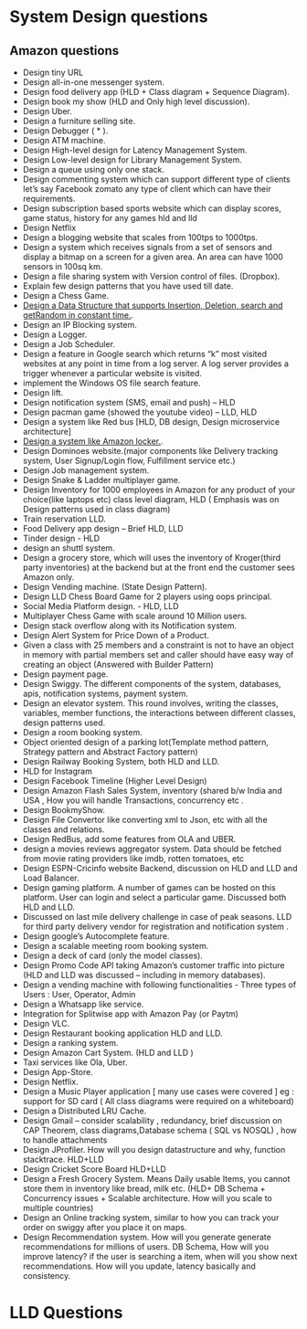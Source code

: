 # System Design questions
## Amazon questions
- Design tiny URL
- Design all-in-one messenger system.
- Design food delivery app (HLD + Class diagram + Sequence Diagram).
- Design book my show (HLD and Only high level discussion).
- Design Uber.
- Design a furniture selling site.
- Design Debugger ( * ).
- Design ATM machine.
- Design High-level design for Latency Management System.
- Design Low-level design for Library Management System.
- Design a queue using only one stack.
- Design commenting system which can support different type of clients let’s say Facebook zomato any type of client which can have their requirements.
- Design subscription based sports website which can display scores, game status, history for any games hld and lld
- Design Netflix
- Design  a blogging website that scales from 100tps to 1000tps.
- Design a system which receives signals from a set of sensors and display a bitmap on a screen for a given area. An area can have 1000 sensors in 100sq km. 
- Design a file sharing system with Version control of files. (Dropbox).
- Explain few design patterns that you have used till date.
- Design a Chess Game. 
- [Design a Data Structure that supports Insertion, Deletion, search and getRandom in constant time.](https://www.geeksforgeeks.org/design-a-data-structure-that-supports-insert-delete-search-and-getrandom-in-constant-time/).
- Design an IP Blocking system.
- Design a Logger.
- Design a Job Scheduler.
- Design a feature in Google search which returns “k” most visited websites at any point in time from a log server. A log server provides a trigger whenever a     particular website is visited.
- implement the Windows OS file search feature.
- Design lift.
- Design notification system (SMS, email and push) – HLD
- Design pacman game (showed the youtube video) – LLD, HLD
- Design a system like Red bus [HLD, DB design, Design microservice architecture]
- [Design a system like Amazon locker.](https://leetcode.com/discuss/interview-question/233869/Design-Amazon-Locker-system).
- Design Dominoes website.(major components like Delivery tracking system, User Signup/Login flow, Fulfillment service etc.)
- Design Job management system.
- Design Snake & Ladder multiplayer game.
- Design Inventory for 1000 employees in Amazon for any product of your choice(like laptops etc)
  class level diagram, HLD ( Emphasis was on Design patterns used in class diagram) 
- Train reservation LLD.
- Food Delivery app design – Brief HLD, LLD
- Tinder design - HLD
- design an shuttl system.
- Design a grocery store, which will uses the inventory of Kroger(third party inventories) at the backend but at the front end the customer sees Amazon only.
- Design Vending machine. (State Design Pattern).  
- Design LLD Chess Board Game for 2 players using oops principal.
- Social Media Platform design. - HLD, LLD
- Multiplayer Chess Game with scale around 10 Million users.
- Design stack overflow along with its Notification system.
- Design Alert System for Price Down of a Product.
- Given a class with 25 members and a constraint is not to have an object in memory with partial members set and caller should have easy way of creating an object (Answered with Builder Pattern)
- Design payment page.
- Design Swiggy. The different components of the system, databases, apis, notification systems, payment system.
- Design an elevator system. This round involves, writing the classes, variables, member functions, the interactions between different classes, design patterns used.
-  Design a room booking system.
-  Object oriented design of a parking lot(Template method pattern, Strategy pattern and Abstract Factory pattern)
-  Design Railway Booking System, both HLD and LLD.
-  HLD for Instagram 
-  Design Facebook Timeline (Higher Level Design)
-  Design Amazon Flash Sales System, inventory (shared b/w India and USA , How you will handle Transactions, concurrency etc .
-  Design BookmyShow.
-  Design File Convertor like converting xml to Json, etc with all the classes and relations.
-  Design RedBus, add some features from OLA and UBER.
-  design a movies reviews aggregator system. Data should be fetched from movie rating providers like imdb, rotten tomatoes, etc
-  Design ESPN-Cricinfo website Backend, discussion on HLD and LLD and Load Balancer.
-  Design gaming platform. A number of games can be hosted on this platform. User can login and select a particular game. Discussed both HLD and LLD.
-  Discussed on last mile delivery challenge in case of peak seasons. LLD for third party delivery vendor for registration and notification system .
-  Design google’s Autocomplete feature.
-  Design a scalable meeting room booking system.
-  Design a deck of card (only the model classes).
-  Design Promo Code API taking Amazon’s customer traffic into picture (HLD and LLD was discussed – including in memory databases).
-  Design a vending machine with following functionalities - Three types of Users : User, Operator, Admin
-  Design a Whatsapp like service. 
-  Integration for Splitwise app with Amazon Pay (or Paytm)
-  Design VLC.
-  Design Restaurant booking application HLD and LLD. 
-  Design a ranking system. 
-  Design Amazon Cart System. (HLD and LLD )
-  Taxi services like Ola, Uber.
-  Design App-Store.
-  Design Netflix.
-  Design a Music Player application [ many use cases were covered ] eg : support for SD card ( All class diagrams were required on a whiteboard)
-  Design a Distributed LRU Cache.
-  Design Gmail – consider scalability , redundancy, brief discussion on CAP Theorem, class diagrams,Database schema ( SQL vs NOSQL) , how to handle attachments
-  Design JProfiler. How will you design datastructure and why, function stacktrace. HLD+LLD
-  Design Cricket Score Board HLD+LLD
-  Design a Fresh Grocery System. Means Daily usable Items, you cannot store them in inventory like bread, milk etc. (HLD+ DB Schema + Concurrency issues + Scalable architecture. How will you scale to multiple countries)
-  Design an Online tracking system, similar to how you can track your order on swiggy after you place it on maps.
-  Design Recommendation system. How will you generate generate recommendations for millions of users. DB Schema, How will you improve latency? if the user is searching a item, when will you show next recommendations. How will you update, latency basically and consistency.



    




# LLD Questions
